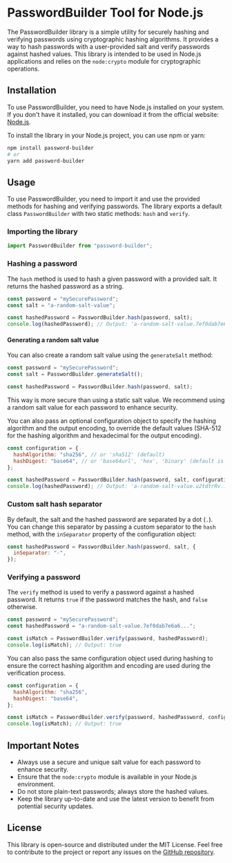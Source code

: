 # PasswordBuilder Tool for Node.js

The PasswordBuilder library is a simple utility for securely hashing and verifying passwords using cryptographic hashing algorithms. It provides a way to hash passwords with a user-provided salt and verify passwords against hashed values. This library is intended to be used in Node.js applications and relies on the `node:crypto` module for cryptographic operations.

## Installation

To use PasswordBuilder, you need to have Node.js installed on your system. If you don't have it installed, you can download it from the official website: [Node.js](https://nodejs.org/).

To install the library in your Node.js project, you can use npm or yarn:

```bash
npm install password-builder
# or
yarn add password-builder
```

## Usage

To use PasswordBuilder, you need to import it and use the provided methods for hashing and verifying passwords. The library exports a default class `PasswordBuilder` with two static methods: `hash` and `verify`.

### Importing the library

```javascript
import PasswordBuilder from "password-builder";
```

### Hashing a password

The `hash` method is used to hash a given password with a provided salt. It returns the hashed password as a string.

```javascript
const password = "mySecurePassword";
const salt = "a-random-salt-value";

const hashedPassword = PasswordBuilder.hash(password, salt);
console.log(hashedPassword); // Output: 'a-random-salt-value.7ef0dab7e6a6...'
```

#### Generating a random salt value

You can also create a random salt value using the `generateSalt` method:

```javascript
const password = "mySecurePassword";
const salt = PasswordBuilder.generateSalt();

const hashedPassword = PasswordBuilder.hash(password, salt);
```

This way is more secure than using a static salt value. We recommend using a random salt value for each password to enhance security.

You can also pass an optional configuration object to specify the hashing algorithm and the output encoding, to override the default values (SHA-512 for the hashing algorithm and hexadecimal for the output encoding).

```javascript
const configuration = {
  hashAlgorithm: "sha256", // or 'sha512' (default)
  hashDigest: "base64", // or 'base64url', 'hex', 'binary' (default is 'hex')
};

const hashedPassword = PasswordBuilder.hash(password, salt, configuration);
console.log(hashedPassword); // Output: 'a-random-salt-value.u2tdtrRv...'
```

### Custom salt hash separator

By default, the salt and the hashed password are separated by a dot (`.`). You can change this separator by passing a custom separator to the `hash` method, with the `inSeparator` property of the configuration object:

```javascript
const hashedPassword = PasswordBuilder.hash(password, salt, {
  inSeparator: "-",
});
```

### Verifying a password

The `verify` method is used to verify a password against a hashed password. It returns `true` if the password matches the hash, and `false` otherwise.

```javascript
const password = "mySecurePassword";
const hashedPassword = "a-random-salt-value.7ef0dab7e6a6...";

const isMatch = PasswordBuilder.verify(password, hashedPassword);
console.log(isMatch); // Output: true
```

You can also pass the same configuration object used during hashing to ensure the correct hashing algorithm and encoding are used during the verification process.

```javascript
const configuration = {
  hashAlgorithm: "sha256",
  hashDigest: "base64",
};

const isMatch = PasswordBuilder.verify(password, hashedPassword, configuration);
console.log(isMatch); // Output: true
```

## Important Notes

- Always use a secure and unique salt value for each password to enhance security.
- Ensure that the `node:crypto` module is available in your Node.js environment.
- Do not store plain-text passwords; always store the hashed values.
- Keep the library up-to-date and use the latest version to benefit from potential security updates.

## License

This library is open-source and distributed under the MIT License. Feel free to contribute to the project or report any issues on the [GitHub repository](https://github.com/aronep6/password-builder).
